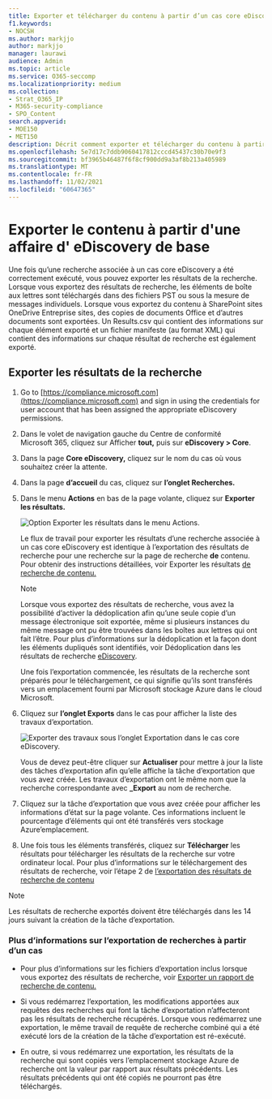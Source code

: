 ```yaml
---
title: Exporter et télécharger du contenu à partir d’un cas core eDiscovery
f1.keywords:
- NOCSH
ms.author: markjjo
author: markjjo
manager: laurawi
audience: Admin
ms.topic: article
ms.service: O365-seccomp
ms.localizationpriority: medium
ms.collection:
- Strat_O365_IP
- M365-security-compliance
- SPO_Content
search.appverid:
- MOE150
- MET150
description: Décrit comment exporter et télécharger du contenu à partir d’un cas core eDiscovery dans Microsoft 365.
ms.openlocfilehash: 5e7d17c7ddb9060417812cccd45437c30b70e9f3
ms.sourcegitcommit: bf3965b46487f6f8cf900dd9a3af8b213a405989
ms.translationtype: MT
ms.contentlocale: fr-FR
ms.lasthandoff: 11/02/2021
ms.locfileid: "60647365"
---
```

# <a name="export-content-from-a-core-ediscovery-case"></a>Exporter le contenu à partir d'une affaire d' eDiscovery de base

Une fois qu’une recherche associée à un cas core eDiscovery a été correctement exécuté, vous pouvez exporter les résultats de la recherche. Lorsque vous exportez des résultats de recherche, les éléments de boîte aux lettres sont téléchargés dans des fichiers PST ou sous la mesure de messages individuels. Lorsque vous exportez du contenu à SharePoint sites OneDrive Entreprise sites, des copies de documents Office et d’autres documents sont exportées. Un Results.csv qui contient des informations sur chaque élément exporté et un fichier manifeste (au format XML) qui contient des informations sur chaque résultat de recherche est également exporté.
  
## <a name="export-search-results"></a>Exporter les résultats de la recherche

1. Go to [https://compliance.microsoft.com](https://compliance.microsoft.com) and sign in using the credentials for user account that has been assigned the appropriate eDiscovery permissions.

2. Dans le volet de navigation gauche du Centre de conformité Microsoft 365, cliquez sur Afficher **tout,** puis sur **eDiscovery > Core**.

3. Dans la page **Core eDiscovery,** cliquez sur le nom du cas où vous souhaitez créer la attente.

4. Dans la page **d’accueil** du cas, cliquez sur **l’onglet Recherches.**

5. Dans le menu **Actions** en bas de la page volante, cliquez sur **Exporter les résultats.**

   ![Option Exporter les résultats dans le menu Actions.](../media/ActionMenuExportResults.png)

   Le flux de travail pour exporter les résultats d’une recherche associée à un cas core eDiscovery est identique à l’exportation des résultats de recherche pour une recherche sur la page de recherche **de** contenu. Pour obtenir des instructions détaillées, voir Exporter les résultats [de recherche de contenu.](export-search-results.md)

   > [!NOTE]
   > Lorsque vous exportez des résultats de recherche, vous avez la possibilité d’activer la dédoplication afin qu’une seule copie d’un message électronique soit exportée, même si plusieurs instances du même message ont pu être trouvées dans les boîtes aux lettres qui ont fait l’être. Pour plus d’informations sur la dédoplication et la façon dont les éléments dupliqués sont identifiés, voir Dédoplication dans les résultats de recherche [eDiscovery](de-duplication-in-ediscovery-search-results.md).

   Une fois l’exportation commencée, les résultats de la recherche sont préparés pour le téléchargement, ce qui signifie qu’ils sont transférés vers un emplacement fourni par Microsoft stockage Azure dans le cloud Microsoft.
  
6. Cliquez sur **l’onglet Exports** dans le cas pour afficher la liste des travaux d’exportation.
  
   ![Exporter des travaux sous l’onglet Exportation dans le cas core eDiscovery.](../media/CoreeDiscoveryExport.png)

   Vous de devez peut-être cliquer sur **Actualiser** pour mettre à jour la liste des tâches d’exportation afin qu’elle affiche la tâche d’exportation que vous avez créée. Les travaux d’exportation ont le même nom que la recherche correspondante avec **_Export** au nom de recherche.

7. Cliquez sur la tâche d’exportation que vous avez créée pour afficher les informations d’état sur la page volante. Ces informations incluent le pourcentage d’éléments qui ont été transférés vers stockage Azure’emplacement.

8. Une fois tous les éléments transférés, cliquez sur **Télécharger** les résultats pour télécharger les résultats de la recherche sur votre ordinateur local. Pour plus d’informations sur le téléchargement des résultats de recherche, voir l’étape 2 de [l’exportation des résultats de recherche de contenu](export-search-results.md#step-2-download-the-search-results)

> [!NOTE]
> Les résultats de recherche exportés doivent être téléchargés dans les 14 jours suivant la création de la tâche d’exportation.

### <a name="more-information-about-exporting-searches-from-a-case"></a>Plus d’informations sur l’exportation de recherches à partir d’un cas

- Pour plus d’informations sur les fichiers d’exportation inclus lorsque vous exportez des résultats de recherche, voir [Exporter un rapport de recherche de contenu.](export-a-content-search-report.md#whats-included-in-the-report)

- Si vous redémarrez l’exportation, les modifications apportées aux requêtes des recherches qui font la tâche d’exportation n’affecteront pas les résultats de recherche récupérés. Lorsque vous redémarrez une exportation, le même travail de requête de recherche combiné qui a été exécuté lors de la création de la tâche d’exportation est ré-exécuté.

- En outre, si vous redémarrez une exportation, les résultats de la recherche qui sont copiés vers l’emplacement stockage Azure de recherche ont la valeur par rapport aux résultats précédents. Les résultats précédents qui ont été copiés ne pourront pas être téléchargés.
